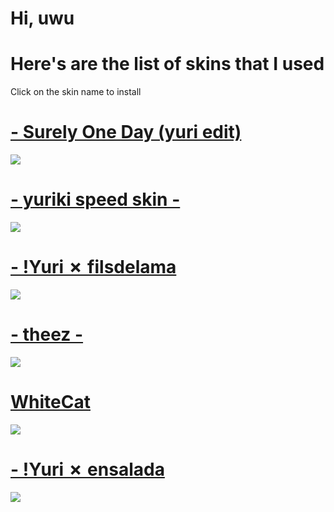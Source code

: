 # Hi, uwu
# Here's are the list of skins that I used
Click on the skin name to install
# [-    Surely One Day (yuri edit)](https://www.dropbox.com/s/0utucqoor1k3l7i/-%20%20%20%20Surely%20One%20Day%20%28yuri%20edit%29.osk?dl=0)
![](https://i.imgur.com/a95sYMw.jpg)
# [- yuriki speed skin - ](https://www.dropbox.com/s/9b15ols14g2v6tf/-%20yuriki%20speed%20skin%20-.osk?dl=0)
![](https://i.imgur.com/ia88ZJV.jpg)
# [- !Yuri ✗ filsdelama](https://www.dropbox.com/s/6gyhymaaq01n6fx/-%20%21Yuri%20%E2%9C%97%20filsdelama.osk?dl=0)
![](https://i.imgur.com/1OU5iSJ.jpeg)
# [- theez -](https://theez.s-ul.eu/zHf87Cod)
![](https://i.imgur.com/yxbDpgS.jpg)
# [WhiteCat](http://ck1t.ru/s-1107)
![](https://i.imgur.com/GRIuB0s.jpg)
# [- !Yuri ✗ ensalada](https://s.put.re/6P1296CQ.osk)
![](https://imgur.com/g9pZ7Sj.png)
